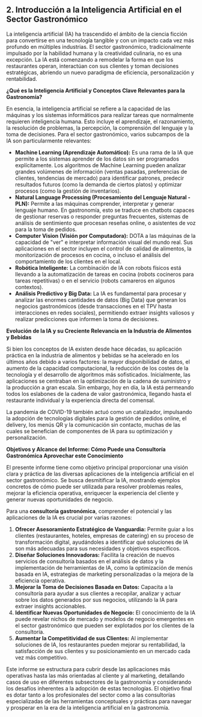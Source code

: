 ## 2. Introducción a la Inteligencia Artificial en el Sector Gastronómico

La inteligencia artificial (IA) ha trascendido el ámbito de la ciencia ficción para convertirse en una tecnología tangible y con un impacto cada vez más profundo en múltiples industrias. El sector gastronómico, tradicionalmente impulsado por la habilidad humana y la creatividad culinaria, no es una excepción. La IA está comenzando a remodelar la forma en que los restaurantes operan, interactúan con sus clientes y toman decisiones estratégicas, abriendo un nuevo paradigma de eficiencia, personalización y rentabilidad.

**¿Qué es la Inteligencia Artificial y Conceptos Clave Relevantes para la Gastronomía?**

En esencia, la inteligencia artificial se refiere a la capacidad de las máquinas y los sistemas informáticos para realizar tareas que normalmente requieren inteligencia humana. Esto incluye el aprendizaje, el razonamiento, la resolución de problemas, la percepción, la comprensión del lenguaje y la toma de decisiones. Para el sector gastronómico, varios subcampos de la IA son particularmente relevantes:

*   **Machine Learning (Aprendizaje Automático):** Es una rama de la IA que permite a los sistemas aprender de los datos sin ser programados explícitamente. Los algoritmos de Machine Learning pueden analizar grandes volúmenes de información (ventas pasadas, preferencias de clientes, tendencias de mercado) para identificar patrones, predecir resultados futuros (como la demanda de ciertos platos) y optimizar procesos (como la gestión de inventarios).
*   **Natural Language Processing (Procesamiento del Lenguaje Natural - PLN):** Permite a las máquinas comprender, interpretar y generar lenguaje humano. En gastronomía, esto se traduce en chatbots capaces de gestionar reservas o responder preguntas frecuentes, sistemas de análisis de sentimiento que procesan reseñas online, o asistentes de voz para la toma de pedidos.
*   **Computer Vision (Visión por Computadora):** DOTA a las máquinas de la capacidad de "ver" e interpretar información visual del mundo real. Sus aplicaciones en el sector incluyen el control de calidad de alimentos, la monitorización de procesos en cocina, o incluso el análisis del comportamiento de los clientes en el local.
*   **Robótica Inteligente:** La combinación de IA con robots físicos está llevando a la automatización de tareas en cocina (robots cocineros para tareas repetitivas) o en el servicio (robots camareros en algunos contextos).
*   **Análisis Predictivo y Big Data:** La IA es fundamental para procesar y analizar las enormes cantidades de datos (Big Data) que generan los negocios gastronómicos (desde transacciones en el TPV hasta interacciones en redes sociales), permitiendo extraer insights valiosos y realizar predicciones que informen la toma de decisiones.

**Evolución de la IA y su Creciente Relevancia en la Industria de Alimentos y Bebidas**

Si bien los conceptos de IA existen desde hace décadas, su aplicación práctica en la industria de alimentos y bebidas se ha acelerado en los últimos años debido a varios factores: la mayor disponibilidad de datos, el aumento de la capacidad computacional, la reducción de los costes de la tecnología y el desarrollo de algoritmos más sofisticados. Inicialmente, las aplicaciones se centraban en la optimización de la cadena de suministro y la producción a gran escala. Sin embargo, hoy en día, la IA está permeando todos los eslabones de la cadena de valor gastronómica, llegando hasta el restaurante individual y la experiencia directa del comensal.

La pandemia de COVID-19 también actuó como un catalizador, impulsando la adopción de tecnologías digitales para la gestión de pedidos online, el delivery, los menús QR y la comunicación sin contacto, muchas de las cuales se benefician de componentes de IA para su optimización y personalización.

**Objetivos y Alcance del Informe: Cómo Puede una Consultoría Gastronómica Aprovechar este Conocimiento**

El presente informe tiene como objetivo principal proporcionar una visión clara y práctica de las diversas aplicaciones de la inteligencia artificial en el sector gastronómico. Se busca desmitificar la IA, mostrando ejemplos concretos de cómo puede ser utilizada para resolver problemas reales, mejorar la eficiencia operativa, enriquecer la experiencia del cliente y generar nuevas oportunidades de negocio.

Para una **consultoría gastronómica**, comprender el potencial y las aplicaciones de la IA es crucial por varias razones:

1.  **Ofrecer Asesoramiento Estratégico de Vanguardia:** Permite guiar a los clientes (restaurantes, hoteles, empresas de catering) en su proceso de transformación digital, ayudándoles a identificar qué soluciones de IA son más adecuadas para sus necesidades y objetivos específicos.
2.  **Diseñar Soluciones Innovadoras:** Facilita la creación de nuevos servicios de consultoría basados en el análisis de datos y la implementación de herramientas de IA, como la optimización de menús basada en IA, estrategias de marketing personalizadas o la mejora de la eficiencia operativa.
3.  **Mejorar la Toma de Decisiones Basada en Datos:** Capacita a la consultoría para ayudar a sus clientes a recopilar, analizar y actuar sobre los datos generados por sus negocios, utilizando la IA para extraer insights accionables.
4.  **Identificar Nuevas Oportunidades de Negocio:** El conocimiento de la IA puede revelar nichos de mercado y modelos de negocio emergentes en el sector gastronómico que pueden ser explotados por los clientes de la consultoría.
5.  **Aumentar la Competitividad de sus Clientes:** Al implementar soluciones de IA, los restaurantes pueden mejorar su rentabilidad, la satisfacción de sus clientes y su posicionamiento en un mercado cada vez más competitivo.

Este informe se estructura para cubrir desde las aplicaciones más operativas hasta las más orientadas al cliente y al marketing, detallando casos de uso en diferentes subsectores de la gastronomía y considerando los desafíos inherentes a la adopción de estas tecnologías. El objetivo final es dotar tanto a los profesionales del sector como a las consultorías especializadas de las herramientas conceptuales y prácticas para navegar y prosperar en la era de la inteligencia artificial en la gastronomía.

